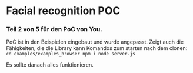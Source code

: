 # Facial recognition POC

### Teil 2 von 5 für den PoC von You.

PoC ist in den Beispielen eingebaut und wurde angepasst. Zeigt auch die Fähigkeiten, die die Library kann
Komandos zum starten nach dem clonen:
``
cd examples/examples_browser
npm i
node server.js
``

Es sollte danach alles funktionieren.